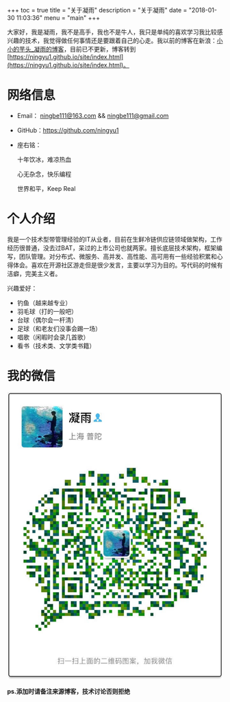 +++
toc = true
title = "关于凝雨"
description = "关于凝雨"
date = "2018-01-30 11:03:36"
menu = "main"
+++

大家好，我是凝雨，我不是高手，我也不是牛人，我只是单纯的喜欢学习我比较感兴趣的技术，我觉得做任何事情还是要跟着自己的心走。我以前的博客在新浪：[小小的芋头_凝雨的博客](http://blog.sina.com.cn/ningyukexingboke)，目前已不更新，博客转到[https://ningyu1.github.io/site/index.html](https://ningyu1.github.io/site/index.html)。

# 网络信息

* Email： ningbe111@163.com && ningbe111@gmail.com
* GitHub：https://github.com/ningyu1
* 座右铭：

	十年饮冰，难凉热血
	
	心无杂念，快乐编程
	
	世界和平，Keep Real


# 个人介绍

我是一个技术型带管理经验的IT从业者，目前在生鲜冷链供应链领域做架构，工作经历很普通，没去过BAT，呆过的上市公司也就两家。擅长底层技术架构，框架编写，团队管理。对分布式、微服务、高并发、高性能、高可用有一些经验积累和心得体会。喜欢在开源社区游走但是很少发言，主要以学习为目的。写代码的时候有洁癖，完美主义者。

兴趣爱好：

* 钓鱼（越来越专业）
* 羽毛球（打的一般吧）
* 台球（偶尔会一杆清）
* 足球（和老友们没事会踢一场）
* 唱歌（闲暇时会录几首歌）
* 看书（技术类、文学类书籍）

# 我的微信

![](/img/about/wechat.jpg)

**ps.添加时请备注来源博客，技术讨论否则拒绝**






